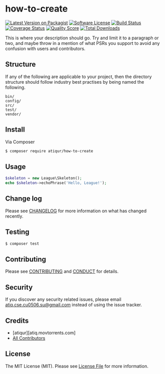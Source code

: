 # how-to-create

[![Latest Version on Packagist][ico-version]][link-packagist]
[![Software License][ico-license]](LICENSE.md)
[![Build Status][ico-travis]][link-travis]
[![Coverage Status][ico-scrutinizer]][link-scrutinizer]
[![Quality Score][ico-code-quality]][link-code-quality]
[![Total Downloads][ico-downloads]][link-downloads]

This is where your description should go. Try and limit it to a paragraph or two, and maybe throw in a mention of what
PSRs you support to avoid any confusion with users and contributors.

## Structure

If any of the following are applicable to your project, then the directory structure should follow industry best practises by being named the following.

```
bin/        
config/
src/
test/
vendor/
```


## Install

Via Composer

``` bash
$ composer require atiqur/how-to-create
```

## Usage

``` php
$skeleton = new League\Skeleton();
echo $skeleton->echoPhrase('Hello, League!');
```

## Change log

Please see [CHANGELOG](CHANGELOG.md) for more information on what has changed recently.

## Testing

``` bash
$ composer test
```

## Contributing

Please see [CONTRIBUTING](CONTRIBUTING.md) and [CONDUCT](CONDUCT.md) for details.

## Security

If you discover any security related issues, please email atiq.cse.cu0506.su@gmail.com instead of using the issue tracker.

## Credits

- [atiqur][atiq.movtorrents.com]
- [All Contributors][link-contributors]

## License

The MIT License (MIT). Please see [License File](LICENSE.md) for more information.

[ico-version]: https://img.shields.io/packagist/v/atiqur/how-to-create.svg?style=flat-square
[ico-license]: https://img.shields.io/badge/license-MIT-brightgreen.svg?style=flat-square
[ico-travis]: https://img.shields.io/travis/atiqur/how-to-create/master.svg?style=flat-square
[ico-scrutinizer]: https://img.shields.io/scrutinizer/coverage/g/atiqur/how-to-create.svg?style=flat-square
[ico-code-quality]: https://img.shields.io/scrutinizer/g/atiqur/how-to-create.svg?style=flat-square
[ico-downloads]: https://img.shields.io/packagist/dt/atiqur/how-to-create.svg?style=flat-square

[link-packagist]: https://packagist.org/packages/atiqur/how-to-create
[link-travis]: https://travis-ci.org/atiqur/how-to-create
[link-scrutinizer]: https://scrutinizer-ci.com/g/atiqur/how-to-create/code-structure
[link-code-quality]: https://scrutinizer-ci.com/g/atiqur/how-to-create
[link-downloads]: https://packagist.org/packages/atiqur/how-to-create
[link-author]: https://github.com/:author_username
[link-contributors]: ../../contributors
